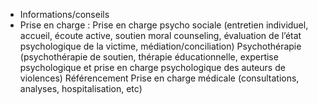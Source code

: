 - Informations/conseils
- Prise en charge :
Prise en charge psycho sociale (entretien individuel, accueil, écoute active, soutien moral counseling, évaluation de l’état psychologique de la victime, médiation/conciliation)
Psychothérapie (psychothérapie de soutien, thérapie éducationnelle, expertise psychologique et prise en charge psychologique des auteurs de violences) 
Référencement
Prise en charge médicale (consultations, analyses, hospitalisation, etc)